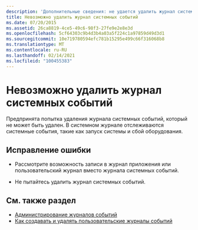 ```yaml
---
description: 'Дополнительные сведения: не удается удалить журнал системных событий'
title: Невозможно удалить журнал системных событий
ms.date: 07/20/2015
ms.assetid: 26ca8819-4ce5-49c6-98f3-27fe9e2e8e3d
ms.openlocfilehash: 5cf64303c9b4d3b4a03a5f224c1a97859d49d3d1
ms.sourcegitcommit: 10e719780594efc781b15295e499c66f316068b8
ms.translationtype: MT
ms.contentlocale: ru-RU
ms.lasthandoff: 02/14/2021
ms.locfileid: "100455383"
---
```

# <a name="system-event-log-cannot-be-deleted"></a>Невозможно удалить журнал системных событий

Предпринята попытка удаления журнала системных событий, который не может быть удален. В системном журнале отслеживаются системные события, такие как запуск системы и сбой оборудования.  
  
## <a name="to-correct-this-error"></a>Исправление ошибки  
  
- Рассмотрите возможность записи в журнал приложения или пользовательский журнал вместо журнала системных событий.  
  
- Не пытайтесь удалить журнал системных событий.  
  
## <a name="see-also"></a>См. также раздел

- [Администрирование журналов событий](/previous-versions/visualstudio/visual-studio-2008/4f69axw4(v=vs.90))
- [Как создавать и удалять пользовательские журналы событий](/previous-versions/visualstudio/visual-studio-2008/49dwckkz(v=vs.90))
